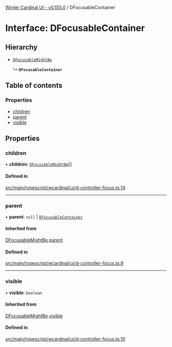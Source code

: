 [Winter Cardinal UI - v0.155.0](../index.md) / DFocusableContainer

# Interface: DFocusableContainer

## Hierarchy

- [`DFocusableMightBe`](DFocusableMightBe.md)

  ↳ **`DFocusableContainer`**

## Table of contents

### Properties

- [children](DFocusableContainer.md#children)
- [parent](DFocusableContainer.md#parent)
- [visible](DFocusableContainer.md#visible)

## Properties

### children

• **children**: [`DFocusableMightBe`](DFocusableMightBe.md)[]

#### Defined in

[src/main/typescript/wcardinal/ui/d-controller-focus.ts:14](https://github.com/winter-cardinal/winter-cardinal-ui/blob/v0.155.0/src/main/typescript/wcardinal/ui/d-controller-focus.ts#L14)

___

### parent

• **parent**: ``null`` \| [`DFocusableContainer`](DFocusableContainer.md)

#### Inherited from

[DFocusableMightBe](DFocusableMightBe.md).[parent](DFocusableMightBe.md#parent)

#### Defined in

[src/main/typescript/wcardinal/ui/d-controller-focus.ts:9](https://github.com/winter-cardinal/winter-cardinal-ui/blob/v0.155.0/src/main/typescript/wcardinal/ui/d-controller-focus.ts#L9)

___

### visible

• **visible**: `boolean`

#### Inherited from

[DFocusableMightBe](DFocusableMightBe.md).[visible](DFocusableMightBe.md#visible)

#### Defined in

[src/main/typescript/wcardinal/ui/d-controller-focus.ts:10](https://github.com/winter-cardinal/winter-cardinal-ui/blob/v0.155.0/src/main/typescript/wcardinal/ui/d-controller-focus.ts#L10)
